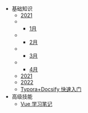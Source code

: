 - 基础知识
  - [2021](/Vue/Vue学习笔记.md) 
  - -  [1月](/Vue/Vue学习笔记.md) 
  - -  [2月](/Vue/Vue学习笔记.md) 
  - -  [3月](/Vue/Vue学习笔记.md) 
  - -  [4月](/Vue/Vue学习笔记.md) 
  - [2021](/Vue/Vue学习笔记.md)
  - [2022](/jQuery/jQuery.md)
  - [Typora+Docsify 快速入门](/ProjectDocs/Typora+Docsify快速入门.md)
- 高级技能
  - [Vue 学习笔记](/Vue/Vue学习笔记.md)
